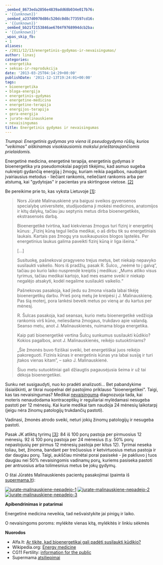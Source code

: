 ```yaml
---
_oembed_8673eda2856e4839add68b034e017b76:
- '{{unknown}}'
_oembed_a237d0970d86c520dc0d8c773597cd16:
- '{{unknown}}'
_oembed_bb21f2153846ae6704f9768994dcb2ba:
- '{{unknown}}'
_wpas_skip_fb:
- 1
aliases:
- /2011/12/13/energetinis-gydymas-ir-nevaisingumas/
author: linasj
categories:
- energetika
- seksas-ir-reprodukcija
date: '2013-03-25T04:14:29+00:00'
publishDate: '2011-12-13T19:24:01+00:00'
tags:
- bioenergetika
- bloga-energija
- energetinis-gydymas
- energetine-medicina
- energetine-terapija
- energijos-terapija
- gera-energija
- jurate-malinauskiene
- nevaisingumas
title: Energetinis gydymas ir nevaisingumas
---
```

*Trumpai: Energetinis gydymas yra viena iš pseudogydymo rūšių, kurios "veikimas" aiškinamas visokiausiomis mokslui prieštaraujančiomis prielaidomis.*

Energetinė medicina, energetinė terapija, energetinis gydymas ir bioenergetika yra pseudomokslai pagrįsti tikėjimu, kad asmuo sugeba nukreipti gydančią energiją į žmogų, kuriam reikia pagalbos, naudojant įvairiausius metodus - liečiant rankomis, neliečiant rankomis arba per atstumą, kai "gydytojas" ir pacientas yra skirtingose vietose. [[2]](http://en.wikipedia.org/wiki/Energy_medicine)

Be pereikime prie to, kas vyksta Lietuvoje [[1]](http://www.alfa.lt/straipsnis/13235161/Ar.tikite..kad.bioenergetikai.gali.padeti.susilaukti.kudikio.=2011-12-12_07-00/):

> Nors Jūratė Malinauskienė yra baigusi sveikos gyvensenos specialybę universitete, studijuodama ji mokėsi medicinos, anatomijos ir kitų dalykų, tačiau jau septynis metus dirba bioenergetikės, ekstrasensės darbą.
> 
> Bioenergetikė tvirtina, kad kiekvienas žmogus turi fizinį ir energetinį kūnus: „Fizinį kūną tegul liečia medikai, o aš dirbu tik su energetiniais laukais. Kartais pas žmogų yra susikaupusios blogos ląstelės. Per energetinius laukus galima paveikti fizinį kūną ir liga išeina.“
> 
> [...]
> 
> Susituokę, pašnekovai pragyveno trejus metus, bet niekaip nepavyko susilaukti vaikelio. Nors iš pradžių, pasak R. Šulco, „neėmė to į galvą“, tačiau po kurio laiko nusprendė kreiptis į medikus: „Mums atliko visus tyrimus, tačiau medikai kartojo, kad mes esame sveiki ir niekaip negalėjo atsakyti, kodėl negalime susilaukti vaikelio.“
> 
> Pašnekovas pasakoja, kad jiedu su žmona visada labai tikėję bioenergetikų darbu. Prieš porą metų jie kreipėsi į J. Malinauskienę. Pas šią moterį, pora lankėsi beveik metus po vieną ar du kartus per mėnesį.
> 
> R. Šulcas pasakoja, kad seansas, kurio metu bioenergetikė vedžioja rankomis virš kūno, neliesdama žmogaus, trukdavo apie valandą. Seanso metu, anot J. Malinauskienės, nuimama bloga energetika.
> 
> Kaip pati bioenergetikė vertina Šulcų sunkumus susilaukti kūdikio? Kokios pagalbos, anot J. Malinauskienės, reikėjo sutuoktiniams?
> 
> „Šie žmonės buvo fiziškai sveiki, bet energetiškai juos reikėjo pakoreguoti. Fizinis kūnas ir energetinis kūnas yra labai susiję ir turi įtakos vienas kitam”, – sako J. Malinauskienė.
> 
> Šiuo metu sutuoktiniai gali džiaugtis pagausėjusia šeima ir už tai dėkoja bioenergetikei.


Sunku net susigaudyti, nuo ko pradėti analizuoti... Bet pabandykime išsiaiškinti, ar tikrai nuopelnai dėl pastojimo priklauso "bioenergetikei". Taigi, kas tas nevaisingumas? Medikai [nevaisingumą](http://en.wikipedia.org/wiki/Infertility#Definition) diagnozuoja tada, kai moteris nenaudodama kontraceptikų ir reguliariai mylėdamasi nesugeba pastoti per 12 mėnesių. Kai kurie medikai tam naudoja 24 mėnesių laikotarpį (jeigu nėra žinomų patologijų trukdančių pastoti).

Vadinasi, žmonės atrodo sveiki, neturi jokių žinomų patologijų ir nesugeba pastoti.

Pasak JK atliktų tyrimų [[3]](http://en.wikipedia.org/wiki/Infertility#Prevalence): 84 iš 100 porų pastoja per pirmuosius 12 mėnesių. 92 iš 100 porų pastoja per 24 mėnesius (t.y. 50% porų nepastojusių per pirmus 12 mėnesių pastoja per kitus 12). Tyrimai neseka toliau, bet, žinoma, bandant per trečiuosius ir ketvirtuosius metus pastoja ir dar daugiau porų. Taigi, aukščiau minėtai porai pasisekė - jie pakliuvo į tuos daugiau nei 50% nevaisingomis vadinamų porų, kuriems pasiseka pastoti per antruosius arba tolimesnius metus be jokų gydymų.

O štai Jūratės Malinauskienės pacientų pasakojimai (paimta iš [supermama.lt](http://webcache.googleusercontent.com/search?q=cache:RSNtbMOXfaUJ:www.supermama.lt/forumas/lofiversion/index.php/t477386.html+J%C5%ABrat%C4%97+Malinauskien%C4%97&cd=5&hl=en&ct=clnk&gl=ca)):


[![jurate-malinauskiene-nepadejo-1](/static/2011/12/jurate-malinauskiene-nepadejo-1.png)](/static/2011/12/jurate-malinauskiene-nepadejo-1.png)
[![jurate-malinauskiene-nepadejo-2](/static/2011/12/jurate-malinauskiene-nepadejo-2.png)](/static/2011/12/jurate-malinauskiene-nepadejo-2.png)
[![jurate-malinauskiene-nepadejo-3](/static/2011/12/jurate-malinauskiene-nepadejo-3.png)](/static/2011/12/jurate-malinauskiene-nepadejo-3.png)

**Apibendrinimas ir patarimai**

Energetinė medicina neveikia, tad nešvaistykite jai pinigų ir laiko.

O nevaisingoms poroms: mylėkite vienas kitą, mylėkitės ir linkiu sėkmės

**Nuorodos**

* Alfa.lt: [Ar tikite, kad bioenergetikai gali padėti susilaukti kūdikio?](http://www.alfa.lt/straipsnis/13235161/Ar.tikite..kad.bioenergetikai.gali.padeti.susilaukti.kudikio.=2011-12-12_07-00/)
* Wikipedia.org: [Energy medicine](http://en.wikipedia.org/wiki/Energy_medicine)
* CG11 Fertility: [information for the public](http://www.nice.org.uk/guidance/index.jsp?action=download&o=29271)
* Supermama [atsiliepimai](http://webcache.googleusercontent.com/search?q=cache:RSNtbMOXfaUJ:www.supermama.lt/forumas/lofiversion/index.php/t477386.html+J%C5%ABrat%C4%97+Malinauskien%C4%97&cd=5&hl=en&ct=clnk&gl=ca)

